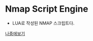 # Nmap Script Engine
* LUA로 작성된 NMAP 스크립트다.

[나중에보기](https://www.tecmint.com/use-nmap-script-engine-nse-scripts-in-linux/)